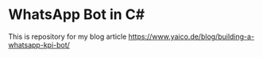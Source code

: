 # WhatsApp Bot in C#

This is repository for my blog article
https://www.yaico.de/blog/building-a-whatsapp-kpi-bot/
